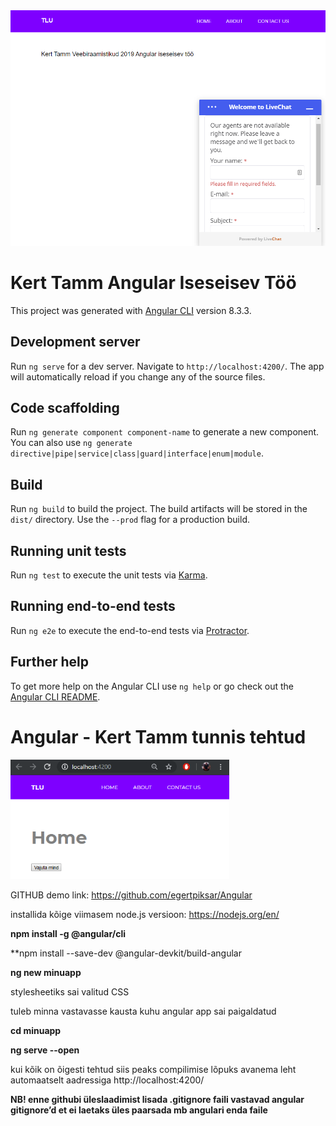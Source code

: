 <img src="pilt.png" width="750" title="projektipilt">

# Kert Tamm Angular Iseseisev Töö

This project was generated with [Angular CLI](https://github.com/angular/angular-cli) version 8.3.3.

## Development server

Run `ng serve` for a dev server. Navigate to `http://localhost:4200/`. The app will automatically reload if you change any of the source files.

## Code scaffolding

Run `ng generate component component-name` to generate a new component. You can also use `ng generate directive|pipe|service|class|guard|interface|enum|module`.

## Build

Run `ng build` to build the project. The build artifacts will be stored in the `dist/` directory. Use the `--prod` flag for a production build.

## Running unit tests

Run `ng test` to execute the unit tests via [Karma](https://karma-runner.github.io).

## Running end-to-end tests

Run `ng e2e` to execute the end-to-end tests via [Protractor](http://www.protractortest.org/).

## Further help

To get more help on the Angular CLI use `ng help` or go check out the [Angular CLI README](https://github.com/angular/angular-cli/blob/master/README.md).



# Angular - Kert Tamm tunnis tehtud

<img src="naide1.png" width="350" title="projektipilt1">

GITHUB demo link: https://github.com/egertpiksar/Angular

installida kõige viimasem node.js versioon: https://nodejs.org/en/

**npm install -g @angular/cli**

**npm install --save-dev @angular-devkit/build-angular

**ng new minuapp**

stylesheetiks sai valitud CSS

tuleb minna vastavasse kausta kuhu angular app sai paigaldatud

**cd minuapp**

**ng serve --open**

kui kõik on õigesti tehtud siis peaks compilimise lõpuks avanema leht automaatselt aadressiga http://localhost:4200/

**NB! enne githubi üleslaadimist lisada .gitignore faili vastavad angular gitignore’d et ei laetaks üles paarsada mb angulari enda faile**
